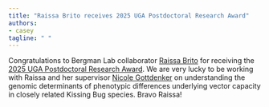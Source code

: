 ```yaml
---
title: "Raissa Brito receives 2025 UGA Postdoctoral Research Award"
authors:
- casey
tagline: " "
---
```

Congratulations to Bergman Lab collaborator [Raissa Brito](https://anthropology.uga.edu/directory/people/raissa-nogueira-de-brito) for receiving the [2025 UGA Postdoctoral Research Award](https://research.uga.edu/research-awards/2025/03/19/raissa-nogueira-de-brito/). We are very lucky to be working with Raissa and her supervisor [Nicole Gottdenker](https://vet.uga.edu/person/nicole_gottdenker/) on understanding the genomic determinants of phenotypic differences underlying vector capacity in closely related Kissing Bug species. Bravo Raissa!